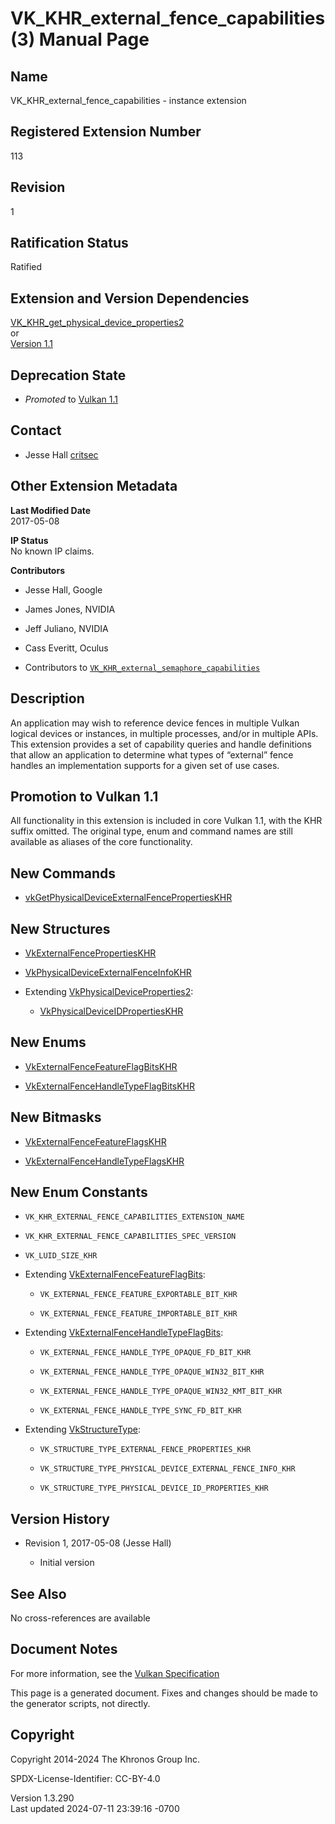 # VK_KHR_external_fence_capabilities(3) Manual Page

## Name

VK_KHR_external_fence_capabilities - instance extension



## <a href="#_registered_extension_number" class="anchor"></a>Registered Extension Number

113

## <a href="#_revision" class="anchor"></a>Revision

1

## <a href="#_ratification_status" class="anchor"></a>Ratification Status

Ratified

## <a href="#_extension_and_version_dependencies" class="anchor"></a>Extension and Version Dependencies

[VK_KHR_get_physical_device_properties2](https://registry.khronos.org/vulkan/specs/1.3-extensions/man/html/VK_KHR_get_physical_device_properties2.html)  
or  
[Version 1.1](#versions-1.1)  

## <a href="#_deprecation_state" class="anchor"></a>Deprecation State

- *Promoted* to <a
  href="https://registry.khronos.org/vulkan/specs/1.3-extensions/html/vkspec.html#versions-1.1-promotions"
  target="_blank" rel="noopener">Vulkan 1.1</a>

## <a href="#_contact" class="anchor"></a>Contact

- Jesse Hall <a
  href="https://github.com/KhronosGroup/Vulkan-Docs/issues/new?body=%5BVK_KHR_external_fence_capabilities%5D%20@critsec%0A*Here%20describe%20the%20issue%20or%20question%20you%20have%20about%20the%20VK_KHR_external_fence_capabilities%20extension*"
  target="_blank" rel="nofollow noopener"><em></em>critsec</a>

## <a href="#_other_extension_metadata" class="anchor"></a>Other Extension Metadata

**Last Modified Date**  
2017-05-08

**IP Status**  
No known IP claims.

**Contributors**  
- Jesse Hall, Google

- James Jones, NVIDIA

- Jeff Juliano, NVIDIA

- Cass Everitt, Oculus

- Contributors to
  [`VK_KHR_external_semaphore_capabilities`](VK_KHR_external_semaphore_capabilities.html)

## <a href="#_description" class="anchor"></a>Description

An application may wish to reference device fences in multiple Vulkan
logical devices or instances, in multiple processes, and/or in multiple
APIs. This extension provides a set of capability queries and handle
definitions that allow an application to determine what types of
“external” fence handles an implementation supports for a given set of
use cases.

## <a href="#_promotion_to_vulkan_1_1" class="anchor"></a>Promotion to Vulkan 1.1

All functionality in this extension is included in core Vulkan 1.1, with
the KHR suffix omitted. The original type, enum and command names are
still available as aliases of the core functionality.

## <a href="#_new_commands" class="anchor"></a>New Commands

- [vkGetPhysicalDeviceExternalFencePropertiesKHR](https://registry.khronos.org/vulkan/specs/1.3-extensions/man/html/vkGetPhysicalDeviceExternalFencePropertiesKHR.html)

## <a href="#_new_structures" class="anchor"></a>New Structures

- [VkExternalFencePropertiesKHR](https://registry.khronos.org/vulkan/specs/1.3-extensions/man/html/VkExternalFencePropertiesKHR.html)

- [VkPhysicalDeviceExternalFenceInfoKHR](https://registry.khronos.org/vulkan/specs/1.3-extensions/man/html/VkPhysicalDeviceExternalFenceInfoKHR.html)

- Extending
  [VkPhysicalDeviceProperties2](https://registry.khronos.org/vulkan/specs/1.3-extensions/man/html/VkPhysicalDeviceProperties2.html):

  - [VkPhysicalDeviceIDPropertiesKHR](https://registry.khronos.org/vulkan/specs/1.3-extensions/man/html/VkPhysicalDeviceIDPropertiesKHR.html)

## <a href="#_new_enums" class="anchor"></a>New Enums

- [VkExternalFenceFeatureFlagBitsKHR](https://registry.khronos.org/vulkan/specs/1.3-extensions/man/html/VkExternalFenceFeatureFlagBitsKHR.html)

- [VkExternalFenceHandleTypeFlagBitsKHR](https://registry.khronos.org/vulkan/specs/1.3-extensions/man/html/VkExternalFenceHandleTypeFlagBitsKHR.html)

## <a href="#_new_bitmasks" class="anchor"></a>New Bitmasks

- [VkExternalFenceFeatureFlagsKHR](https://registry.khronos.org/vulkan/specs/1.3-extensions/man/html/VkExternalFenceFeatureFlagsKHR.html)

- [VkExternalFenceHandleTypeFlagsKHR](https://registry.khronos.org/vulkan/specs/1.3-extensions/man/html/VkExternalFenceHandleTypeFlagsKHR.html)

## <a href="#_new_enum_constants" class="anchor"></a>New Enum Constants

- `VK_KHR_EXTERNAL_FENCE_CAPABILITIES_EXTENSION_NAME`

- `VK_KHR_EXTERNAL_FENCE_CAPABILITIES_SPEC_VERSION`

- `VK_LUID_SIZE_KHR`

- Extending
  [VkExternalFenceFeatureFlagBits](https://registry.khronos.org/vulkan/specs/1.3-extensions/man/html/VkExternalFenceFeatureFlagBits.html):

  - `VK_EXTERNAL_FENCE_FEATURE_EXPORTABLE_BIT_KHR`

  - `VK_EXTERNAL_FENCE_FEATURE_IMPORTABLE_BIT_KHR`

- Extending
  [VkExternalFenceHandleTypeFlagBits](https://registry.khronos.org/vulkan/specs/1.3-extensions/man/html/VkExternalFenceHandleTypeFlagBits.html):

  - `VK_EXTERNAL_FENCE_HANDLE_TYPE_OPAQUE_FD_BIT_KHR`

  - `VK_EXTERNAL_FENCE_HANDLE_TYPE_OPAQUE_WIN32_BIT_KHR`

  - `VK_EXTERNAL_FENCE_HANDLE_TYPE_OPAQUE_WIN32_KMT_BIT_KHR`

  - `VK_EXTERNAL_FENCE_HANDLE_TYPE_SYNC_FD_BIT_KHR`

- Extending [VkStructureType](https://registry.khronos.org/vulkan/specs/1.3-extensions/man/html/VkStructureType.html):

  - `VK_STRUCTURE_TYPE_EXTERNAL_FENCE_PROPERTIES_KHR`

  - `VK_STRUCTURE_TYPE_PHYSICAL_DEVICE_EXTERNAL_FENCE_INFO_KHR`

  - `VK_STRUCTURE_TYPE_PHYSICAL_DEVICE_ID_PROPERTIES_KHR`

## <a href="#_version_history" class="anchor"></a>Version History

- Revision 1, 2017-05-08 (Jesse Hall)

  - Initial version

## <a href="#_see_also" class="anchor"></a>See Also

No cross-references are available

## <a href="#_document_notes" class="anchor"></a>Document Notes

For more information, see the <a
href="https://registry.khronos.org/vulkan/specs/1.3-extensions/html/vkspec.html#VK_KHR_external_fence_capabilities"
target="_blank" rel="noopener">Vulkan Specification</a>

This page is a generated document. Fixes and changes should be made to
the generator scripts, not directly.

## <a href="#_copyright" class="anchor"></a>Copyright

Copyright 2014-2024 The Khronos Group Inc.

SPDX-License-Identifier: CC-BY-4.0

Version 1.3.290  
Last updated 2024-07-11 23:39:16 -0700
